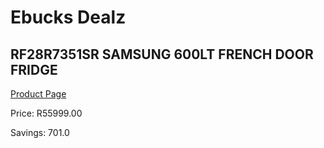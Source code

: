
# Ebucks Dealz
## RF28R7351SR SAMSUNG 600LT FRENCH DOOR FRIDGE
[Product Page](https://www.ebucks.com/web/shop/productSelected.do?prodId=1069450787&catId=1158502875)

Price: R55999.00

Savings: 701.0


	
